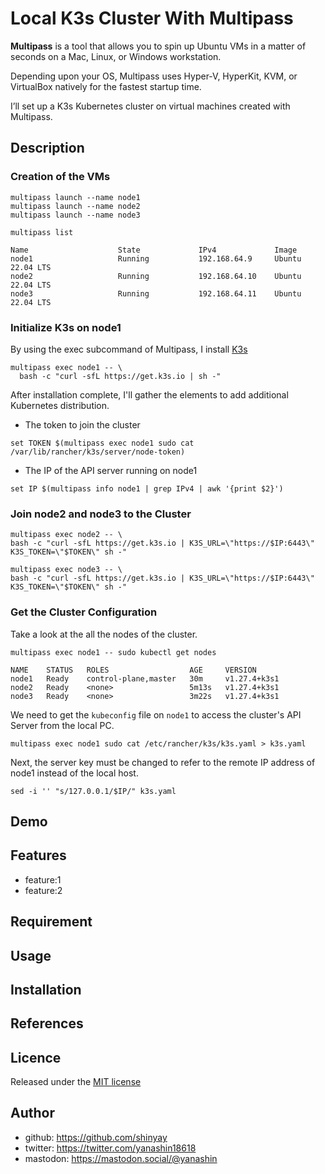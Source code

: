 # Local K3s Cluster With Multipass

**Multipass** is a tool that allows you to spin up Ubuntu VMs in a matter of seconds on a Mac, Linux, or Windows workstation.

Depending upon your OS, Multipass uses Hyper-V, HyperKit, KVM, or VirtualBox natively for the fastest startup time.

I’ll set up a K3s Kubernetes cluster on virtual machines created with Multipass.

## Description

### Creation of the VMs

```shell
multipass launch --name node1
multipass launch --name node2
multipass launch --name node3
```

```shell
multipass list
```

```shell
Name                    State             IPv4             Image
node1                   Running           192.168.64.9     Ubuntu 22.04 LTS
node2                   Running           192.168.64.10    Ubuntu 22.04 LTS
node3                   Running           192.168.64.11    Ubuntu 22.04 LTS
```

### Initialize K3s on node1

By using the exec subcommand of Multipass, I install [K3s](https://k3s.io/)

```shell
multipass exec node1 -- \
  bash -c "curl -sfL https://get.k3s.io | sh -"
```

After installation complete, I'll gather the elements to add additional Kubernetes distribution.

- The token to join the cluster

```shell
set TOKEN $(multipass exec node1 sudo cat /var/lib/rancher/k3s/server/node-token)
```

- The IP of the API server running on node1

```shell
set IP $(multipass info node1 | grep IPv4 | awk '{print $2}')
```

### Join node2 and node3 to the Cluster

```shell
multipass exec node2 -- \
bash -c "curl -sfL https://get.k3s.io | K3S_URL=\"https://$IP:6443\" K3S_TOKEN=\"$TOKEN\" sh -"
```

```shell
multipass exec node3 -- \
bash -c "curl -sfL https://get.k3s.io | K3S_URL=\"https://$IP:6443\" K3S_TOKEN=\"$TOKEN\" sh -"
```

### Get the Cluster Configuration

Take a look at the all the nodes of the cluster.

```shell
multipass exec node1 -- sudo kubectl get nodes
```

```shell
NAME    STATUS   ROLES                  AGE     VERSION
node1   Ready    control-plane,master   30m     v1.27.4+k3s1
node2   Ready    <none>                 5m13s   v1.27.4+k3s1
node3   Ready    <none>                 3m22s   v1.27.4+k3s1
```

We need to get the `kubeconfig` file on `node1` to access the cluster's API Server from the local PC.

```shell
multipass exec node1 sudo cat /etc/rancher/k3s/k3s.yaml > k3s.yaml
```

Next, the server key must be changed to refer to the remote IP address of node1 instead of the local host.

```shell
sed -i '' "s/127.0.0.1/$IP/" k3s.yaml
```

## Demo

## Features

- feature:1
- feature:2

## Requirement

## Usage

## Installation

## References

## Licence

Released under the [MIT license](https://gist.githubusercontent.com/shinyay/56e54ee4c0e22db8211e05e70a63247e/raw/34c6fdd50d54aa8e23560c296424aeb61599aa71/LICENSE)

## Author

- github: <https://github.com/shinyay>
- twitter: <https://twitter.com/yanashin18618>
- mastodon: <https://mastodon.social/@yanashin>
